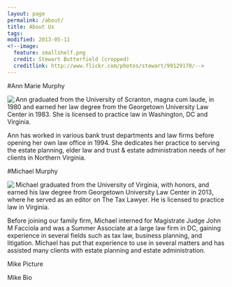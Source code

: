 ```yaml
---
layout: page
permalink: /about/
title: About Us
tags: 
modified: 2013-05-11
<!--image:
  feature: smallshelf.png
  credit: Stewart Butterfield (cropped)
  creditlink: http://www.flickr.com/photos/stewart/99129170/-->
---
```


#Ann Marie Murphy

<img align="left" src="{{ site.url }}/images/ann.jpg"> Ann graduated from the University of Scranton, magna cum laude, in 1980 and earned her law degree from the Georgetown University Law Center in 1983. She is licensed to practice law in Washington, DC and Virginia. 

Ann has worked in various bank trust departments and law firms before opening her own law office in 1994. She dedicates her practice to serving the estate planning, elder law and trust & estate administration needs of her clients in Northern Virginia.

#Michael Murphy

<img align="left" src="{{ site.url }}/images/michael.png"> Michael graduated from the University of Virginia, with honors, and earned his law degree from Georgetown University Law Center in 2013, where he served as an editor on The Tax Lawyer. He is licensed to practice law in Virginia. 

Before joining our family firm, Michael interned for Magistrate Judge John M Facciola and was a Summer Associate at a large law firm in DC, gaining experience in several fields such as tax law, business planning, and litigation. Michael has put that experience to use in several matters and has assisted many clients with estate planning and estate administration.

Mike Picture

Mike Bio